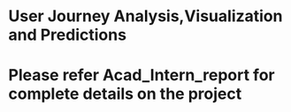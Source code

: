 # User Journey Analysis,Visualization and Predictions
# Please refer Acad_Intern_report for complete details on the project
